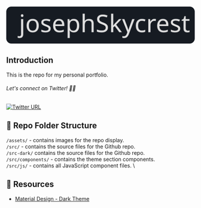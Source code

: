 <p align="center">
  <img src="/assets/js-logo.svg" width="600" alt="js-hero">
</p>

## Introduction
This is the repo for my personal portfolio. 

###### Let's connect on Twitter! 🤙🏻
[![Twitter URL](https://img.shields.io/twitter/url/https/twitter.com/josephskycrest.svg?style=social&label=Follow%20%40josephskycrest)](https://twitter.com/josephskycrest)

## 📂 Repo Folder Structure
`/assets/` - contains images for the repo display. \
`/src/` - contains the source files for the Github repo. \
`/src-dark/` contains the source files for the Github repo. \
`/src/components/` - contains the theme section components. \
`/src/js/` - contains all JavaScript component files. \

## 📌 Resources
- [Material Design - Dark Theme](https://material.io/design/color/dark-theme.html#ui-application)